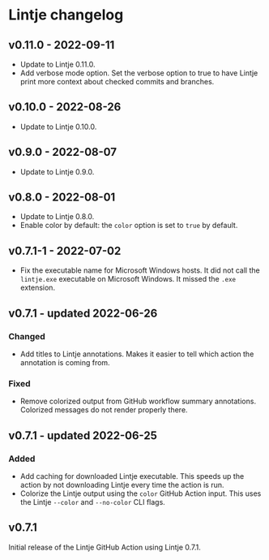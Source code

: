 # Lintje changelog

## v0.11.0 - 2022-09-11

- Update to Lintje 0.11.0.
- Add verbose mode option. Set the verbose option to true to have Lintje print
  more context about checked commits and branches.

## v0.10.0 - 2022-08-26

- Update to Lintje 0.10.0.

## v0.9.0 - 2022-08-07

- Update to Lintje 0.9.0.

## v0.8.0 - 2022-08-01

- Update to Lintje 0.8.0.
- Enable color by default: the `color` option is set to `true` by default.

## v0.7.1-1 - 2022-07-02

- Fix the executable name for Microsoft Windows hosts. It did not call the
  `lintje.exe` executable on Microsoft Windows. It missed the `.exe` extension.

## v0.7.1 - updated 2022-06-26

### Changed

- Add titles to Lintje annotations. Makes it easier to tell which action the
  annotation is coming from.

### Fixed

- Remove colorized output from GitHub workflow summary annotations. Colorized
  messages do not render properly there.

## v0.7.1 - updated 2022-06-25

### Added

- Add caching for downloaded Lintje executable. This speeds up the action by
  not downloading Lintje every time the action is run.
- Colorize the Lintje output using the `color` GitHub Action input. This uses
  the Lintje `--color` and `--no-color` CLI flags.

## v0.7.1

Initial release of the Lintje GitHub Action using Lintje 0.7.1.
